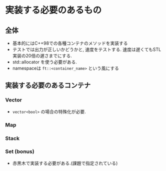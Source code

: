 # 実装する必要のあるもの

## 全体

- 基本的にはC++98での各種コンテナのメソッドを実装する
- テストでは出力が正しいかどうかと, 速度をテストする. 速度は遅くてもSTL実装の20倍の遅さまでにする.
- std::allocator を使う必要がある.
- namespaceは `ft::<container_name>` という風にする

## 実装する必要のあるコンテナ

### Vector

- `vector<bool>` の場合の特殊化が必要.

### Map

### Stack

### Set (bonus)

- 赤黒木で実装する必要がある.(課題で指定されている)